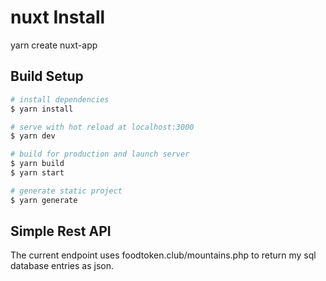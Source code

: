 # nuxt Install
yarn create nuxt-app <project-name>

## Build Setup

```bash
# install dependencies
$ yarn install

# serve with hot reload at localhost:3000
$ yarn dev

# build for production and launch server
$ yarn build
$ yarn start

# generate static project
$ yarn generate
```

## Simple Rest API
The current endpoint uses foodtoken.club/mountains.php to return my sql database entries as json.



